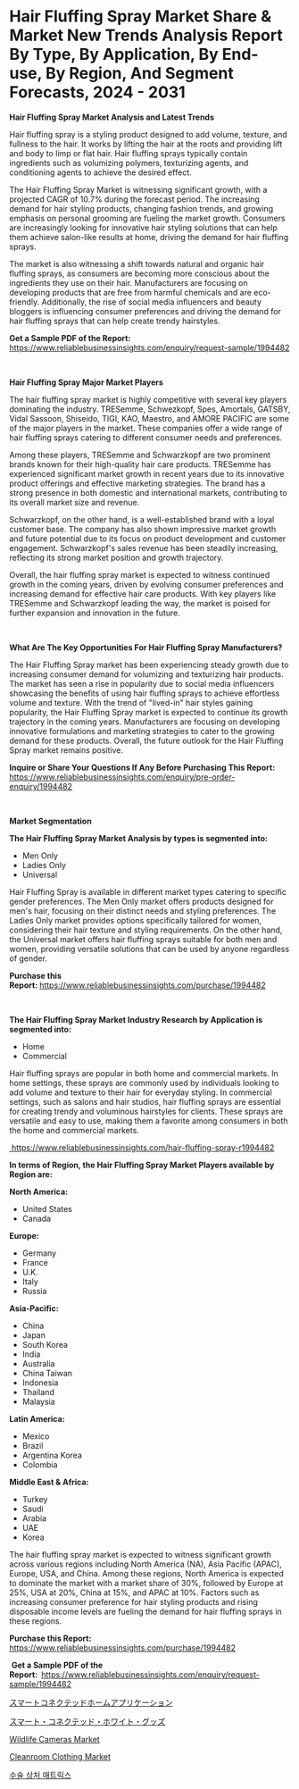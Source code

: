 <p><h1>Hair Fluffing Spray Market Share & Market New Trends Analysis Report By Type, By Application, By End-use, By Region, And Segment Forecasts, 2024 - 2031</h1></p><p><strong>Hair Fluffing Spray Market Analysis and Latest Trends</strong></p>
<p><p>Hair fluffing spray is a styling product designed to add volume, texture, and fullness to the hair. It works by lifting the hair at the roots and providing lift and body to limp or flat hair. Hair fluffing sprays typically contain ingredients such as volumizing polymers, texturizing agents, and conditioning agents to achieve the desired effect.</p><p>The Hair Fluffing Spray Market is witnessing significant growth, with a projected CAGR of 10.7% during the forecast period. The increasing demand for hair styling products, changing fashion trends, and growing emphasis on personal grooming are fueling the market growth. Consumers are increasingly looking for innovative hair styling solutions that can help them achieve salon-like results at home, driving the demand for hair fluffing sprays.</p><p>The market is also witnessing a shift towards natural and organic hair fluffing sprays, as consumers are becoming more conscious about the ingredients they use on their hair. Manufacturers are focusing on developing products that are free from harmful chemicals and are eco-friendly. Additionally, the rise of social media influencers and beauty bloggers is influencing consumer preferences and driving the demand for hair fluffing sprays that can help create trendy hairstyles.</p></p>
<p><strong>Get a Sample PDF of the Report:&nbsp;</strong> <a href="https://www.reliablebusinessinsights.com/enquiry/request-sample/1994482">https://www.reliablebusinessinsights.com/enquiry/request-sample/1994482</a></p>
<p>&nbsp;</p>
<p><strong>Hair Fluffing Spray Major Market Players</strong></p>
<p><p>The hair fluffing spray market is highly competitive with several key players dominating the industry. TRESemme, Schwezkopf, Spes, Amortals, GATSBY, Vidal Sassoon, Shiseido, TIGI, KAO, Maestro, and AMORE PACIFIC are some of the major players in the market. These companies offer a wide range of hair fluffing sprays catering to different consumer needs and preferences.</p><p>Among these players, TRESemme and Schwarzkopf are two prominent brands known for their high-quality hair care products. TRESemme has experienced significant market growth in recent years due to its innovative product offerings and effective marketing strategies. The brand has a strong presence in both domestic and international markets, contributing to its overall market size and revenue.</p><p>Schwarzkopf, on the other hand, is a well-established brand with a loyal customer base. The company has also shown impressive market growth and future potential due to its focus on product development and customer engagement. Schwarzkopf's sales revenue has been steadily increasing, reflecting its strong market position and growth trajectory.</p><p>Overall, the hair fluffing spray market is expected to witness continued growth in the coming years, driven by evolving consumer preferences and increasing demand for effective hair care products. With key players like TRESemme and Schwarzkopf leading the way, the market is poised for further expansion and innovation in the future.</p></p>
<p>&nbsp;</p>
<p><strong>What Are The Key Opportunities For Hair Fluffing Spray Manufacturers?</strong></p>
<p><p>The Hair Fluffing Spray market has been experiencing steady growth due to increasing consumer demand for volumizing and texturizing hair products. The market has seen a rise in popularity due to social media influencers showcasing the benefits of using hair fluffing sprays to achieve effortless volume and texture. With the trend of "lived-in" hair styles gaining popularity, the Hair Fluffing Spray market is expected to continue its growth trajectory in the coming years. Manufacturers are focusing on developing innovative formulations and marketing strategies to cater to the growing demand for these products. Overall, the future outlook for the Hair Fluffing Spray market remains positive.</p></p>
<p><strong>Inquire or Share Your Questions If Any Before Purchasing This Report:</strong> <a href="https://www.reliablebusinessinsights.com/enquiry/pre-order-enquiry/1994482">https://www.reliablebusinessinsights.com/enquiry/pre-order-enquiry/1994482</a></p>
<p>&nbsp;</p>
<p><strong>Market Segmentation</strong></p>
<p><strong>The Hair Fluffing Spray Market Analysis by types is segmented into:</strong></p>
<p><ul><li>Men Only</li><li>Ladies Only</li><li>Universal</li></ul></p>
<p><p>Hair Fluffing Spray is available in different market types catering to specific gender preferences. The Men Only market offers products designed for men's hair, focusing on their distinct needs and styling preferences. The Ladies Only market provides options specifically tailored for women, considering their hair texture and styling requirements. On the other hand, the Universal market offers hair fluffing sprays suitable for both men and women, providing versatile solutions that can be used by anyone regardless of gender.</p></p>
<p><strong>Purchase this Report:&nbsp;</strong><a href="https://www.reliablebusinessinsights.com/purchase/1994482">https://www.reliablebusinessinsights.com/purchase/1994482</a></p>
<p>&nbsp;</p>
<p><strong>The Hair Fluffing Spray Market Industry Research by Application is segmented into:</strong></p>
<p><ul><li>Home</li><li>Commercial</li></ul></p>
<p><p>Hair fluffing sprays are popular in both home and commercial markets. In home settings, these sprays are commonly used by individuals looking to add volume and texture to their hair for everyday styling. In commercial settings, such as salons and hair studios, hair fluffing sprays are essential for creating trendy and voluminous hairstyles for clients. These sprays are versatile and easy to use, making them a favorite among consumers in both the home and commercial markets.</p></p>
<p><a href="https://www.reliablebusinessinsights.com/hair-fluffing-spray-r1994482">&nbsp;https://www.reliablebusinessinsights.com/hair-fluffing-spray-r1994482</a></p>
<p><strong>In terms of Region, the Hair Fluffing Spray Market Players available by Region are:</strong></p>
<p>
    <p> <strong> North America: </strong>
        <ul>
            <li>United States</li>
            <li>Canada</li>
        </ul>
        </p> 
    <p> <strong> Europe: </strong>
        <ul>
            <li>Germany</li>
            <li>France</li>
            <li>U.K.</li>
            <li>Italy</li>
            <li>Russia</li>
        </ul>
        </p> 
    <p> <strong> Asia-Pacific: </strong>
        <ul>
            <li>China</li>
            <li>Japan</li>
            <li>South Korea</li>
            <li>India</li>
            <li>Australia</li>
            <li>China Taiwan</li>
            <li>Indonesia</li>
            <li>Thailand</li>
            <li>Malaysia</li>
        </ul>
        </p> 
    <p> <strong> Latin America: </strong>
        <ul>
            <li>Mexico</li>
            <li>Brazil</li>
            <li>Argentina Korea</li>
            <li>Colombia</li>
        </ul>
        </p> 
    <p> <strong> Middle East & Africa: </strong>
        <ul>
            <li>Turkey</li>
            <li>Saudi</li>
            <li>Arabia</li>
            <li>UAE</li>
            <li>Korea</li>
        </ul>
    </p>
    </p>
<p><p>The hair fluffing spray market is expected to witness significant growth across various regions including North America (NA), Asia Pacific (APAC), Europe, USA, and China. Among these regions, North America is expected to dominate the market with a market share of 30%, followed by Europe at 25%, USA at 20%, China at 15%, and APAC at 10%. Factors such as increasing consumer preference for hair styling products and rising disposable income levels are fueling the demand for hair fluffing sprays in these regions.</p></p>
<p><strong>Purchase this Report: </strong><a href="https://www.reliablebusinessinsights.com/purchase/1994482">https://www.reliablebusinessinsights.com/purchase/1994482</a></p>
<p>&nbsp;<strong>Get a Sample PDF of the Report:&nbsp;&nbsp;</strong><a href="https://www.reliablebusinessinsights.com/enquiry/request-sample/1994482">https://www.reliablebusinessinsights.com/enquiry/request-sample/1994482</a></p>
<p><strong></strong></p>
<p><p><a href="https://github.com/JoanaNitzsche/Market-Research-Report-List-1/blob/main/9692889145913.md">スマートコネクテッドホームアプリケーション</a></p><p><a href="https://github.com/LenoraKris2023/Market-Research-Report-List-1/blob/main/8185568145912.md">スマート・コネクテッド・ホワイト・グッズ</a></p><p><a href="https://github.com/Angelnienowdseej3e45z3p8c/Market-Research-Report-List-3/blob/main/wildlife-cameras-market.md">Wildlife Cameras Market</a></p><p><a href="https://github.com/angeliabkratze/Market-Research-Report-List-1/blob/main/cleanroom-clothing-market.md">Cleanroom Clothing Market</a></p><p><a href="https://github.com/sougarounis/Market-Research-Report-List-4/blob/main/1007643154446.md">수술 상처 매트릭스</a></p></p>